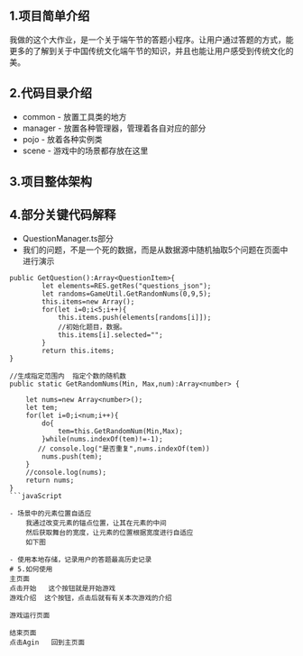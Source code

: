 ## 1.项目简单介绍
我做的这个大作业，是一个关于端午节的答题小程序。让用户通过答题的方式，能更多的了解到关于中国传统文化端午节的知识，并且也能让用户感受到传统文化的美。
## 2.代码目录介绍
- common
        -  放置工具类的地方
- manager
        -  放置各种管理器，管理着各自对应的部分
- pojo
        -  放着各种实例类
- scene
        -  游戏中的场景都存放在这里

## 3.项目整体架构

## 4.部分关键代码解释
- QuestionManager.ts部分
-  我们的问题，不是一个死的数据，而是从数据源中随机抽取5个问题在页面中进行演示
```
public GetQuestion():Array<QuestionItem>{
        let elements=RES.getRes("questions_json");
        let randoms=GameUtil.GetRandomNums(0,9,5);
        this.items=new Array();
        for(let i=0;i<5;i++){
            this.items.push(elements[randoms[i]]);
            //初始化题目，数据。
            this.items[i].selected="";
        }
        return this.items;
}

//生成指定范围内  指定个数的随机数
public static GetRandomNums(Min, Max,num):Array<number> {
    
    let nums=new Array<number>();
    let tem;
    for(let i=0;i<num;i++){
        do{
            tem=this.GetRandomNum(Min,Max);
        }while(nums.indexOf(tem)!=-1);
       // console.log("是否重复",nums.indexOf(tem))
        nums.push(tem);
    }
    //console.log(nums);
    return nums;
}
```javaScript

- 场景中的元素位置自适应
    我通过改变元素的锚点位置，让其在元素的中间
    然后获取舞台的宽度，让元素的位置根据宽度进行自适应
    如下图

- 使用本地存储，记录用户的答题最高历史记录
# 5.如何使用
主页面
点击开始   这个按钮就是开始游戏
游戏介绍  这个按钮，点击后就有有关本次游戏的介绍

游戏运行页面

结束页面
点击Agin   回到主页面

